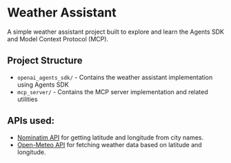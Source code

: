 # Weather Assistant

A simple weather assistant project built to explore and learn the Agents SDK and Model Context Protocol (MCP).

## Project Structure

- `openai_agents_sdk/` - Contains the weather assistant implementation using Agents SDK
- `mcp_server/` - Contains the MCP server implementation and related utilities

## APIs used:

- [Nominatim API](https://nominatim.org/release-docs/latest/api/Overview/) for getting latitude and longitude from city names.
- [Open-Meteo API](https://open-meteo.com/en/docs) for fetching weather data based on latitude and longitude.
